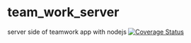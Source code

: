 # team_work_server
server side of teamwork app with nodejs
[![Coverage Status](https://coveralls.io/repos/github/bihire/team_work_server/badge.svg?branch=develop)](https://coveralls.io/github/bihire/team_work_server?branch=develop)
